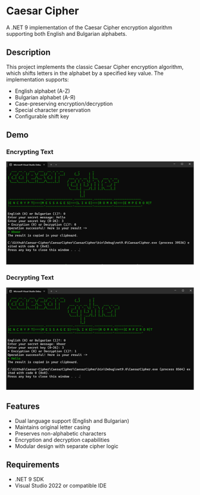 ﻿# Caesar Cipher

A .NET 9 implementation of the Caesar Cipher encryption algorithm supporting both English and Bulgarian alphabets.

## Description

This project implements the classic Caesar Cipher encryption algorithm, which shifts letters in the alphabet by a specified key value. The implementation supports:
- English alphabet (A-Z)
- Bulgarian alphabet (А-Я)
- Case-preserving encryption/decryption
- Special character preservation
- Configurable shift key

## Demo

### Encrypting Text
![alt text](.\demo-images\encryption.png)

### Decrypting Text
![alt text](.\demo-images\decryption.png)


## Features

- Dual language support (English and Bulgarian)
- Maintains original letter casing
- Preserves non-alphabetic characters
- Encryption and decryption capabilities
- Modular design with separate cipher logic

## Requirements

- .NET 9 SDK
- Visual Studio 2022 or compatible IDE

